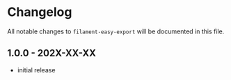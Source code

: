 # Changelog

All notable changes to `filament-easy-export` will be documented in this file.

## 1.0.0 - 202X-XX-XX

- initial release
